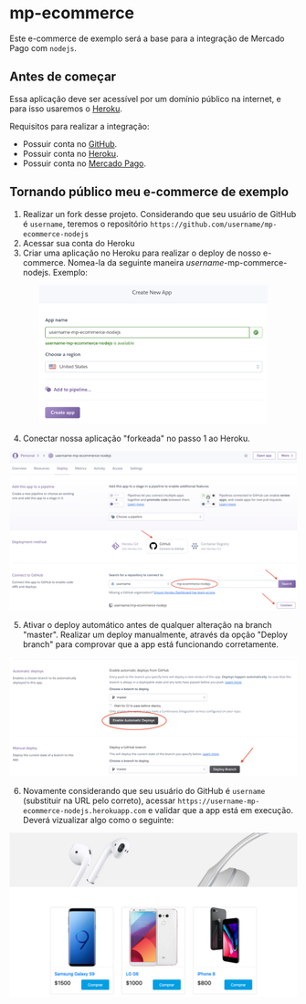 # mp-ecommerce

Este e-commerce de exemplo será a base para a integração de Mercado Pago com `nodejs`.

## Antes de começar

Essa aplicação deve ser acessível por um domínio público na internet, e para isso usaremos o [Heroku](https://heroku.com).

Requisitos para realizar a integração: 
* Possuir conta no [GitHub](http://github.com).
* Possuir conta no [Heroku](https://heroku.com).
* Possuir conta no [Mercado Pago](https://www.mercadopago.com).

## Tornando público meu e-commerce de exemplo

1. Realizar un fork desse projeto. Considerando que seu usuário de GitHub é `username`, teremos o repositório `https://github.com/username/mp-ecommerce-nodejs`
2. Acessar sua conta do Heroku
3. Criar uma aplicação no Heroku para realizar o deploy de nosso e-commerce. Nomea-la da seguinte maneira *username*-mp-commerce-nodejs. Exemplo:
<div style="text-align: center;" >
<img src="docs/step0.png" width=400 />
</div>

4. Conectar nossa aplicação "forkeada" no passo 1 ao Heroku.
<div style="text-align: center;" >
<img src="docs/step1.png" width=800 />
</div>

5. Ativar o deploy automático antes de qualquer alteração na branch "master". Realizar um deploy manualmente, através da opção "Deploy branch" para comprovar que a app está funcionando corretamente.

<div style="text-align: center;" >
<img src="docs/step2.png" width=800 />
</div>

6. Novamente considerando que seu usuário do GitHub é `username` (substituir na URL pelo correto), acessar `https://username-mp-ecommerce-nodejs.herokuapp.com` e validar que a app está em execução. Deverá vizualizar algo como o seguinte:

<div style="text-align: center;" >
<img src="docs/step3.png" width=800 />
</div>
